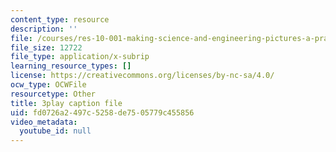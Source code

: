 ```yaml
---
content_type: resource
description: ''
file: /courses/res-10-001-making-science-and-engineering-pictures-a-practical-guide-to-presenting-your-work-spring-2016/fd0726a2497c5258de7505779c455856_17VFTJvgBlY.srt
file_size: 12722
file_type: application/x-subrip
learning_resource_types: []
license: https://creativecommons.org/licenses/by-nc-sa/4.0/
ocw_type: OCWFile
resourcetype: Other
title: 3play caption file
uid: fd0726a2-497c-5258-de75-05779c455856
video_metadata:
  youtube_id: null
---
```

